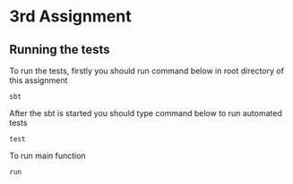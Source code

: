 # 3rd Assignment

## Running the tests

To run the tests, firstly you should run command below in root directory of this assignment
```
sbt
```

After the sbt is started you should type command below to run automated tests
```
test
```

To run main function
```
run
```
